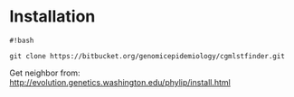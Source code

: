# Installation #


```
#!bash

git clone https://bitbucket.org/genomicepidemiology/cgmlstfinder.git
```

Get neighbor from:
http://evolution.genetics.washington.edu/phylip/install.html

